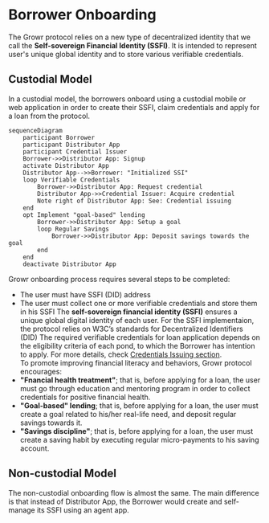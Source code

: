 # Borrower Onboarding
The Growr protocol relies on a new type of decentralized identity that we call the **Self-sovereign Financial Identity (SSFI)**. It is intended to represent user's unique global identity and to store various verifiable credentials.
## Custodial Model
In a custodial model, the borrowers onboard using a custodial mobile or web application in order to create their SSFI, claim credentials and apply for a loan from the protocol.
```mermaid
sequenceDiagram
    participant Borrower
    participant Distributor App
    participant Credential Issuer
    Borrower->>Distributor App: Signup
    activate Distributor App
    Distributor App-->>Borrower: "Initialized SSI"
    loop Verifiable Credentials
        Borrower->>Distributor App: Request credential
        Distributor App->>Credential Issuer: Acquire credential
        Note right of Distributor App: See: Credential issuing
    end
    opt Implement "goal-based" lending
        Borrower->>Distributor App: Setup a goal
        loop Regular Savings
            Borrower->>Distributor App: Deposit savings towards the goal
        end
    end
    deactivate Distributor App
```
Growr onboarding process requires several steps to be completed:
- The user must have SSFI (DID) address
- The user must collect one or more verifiable credentials and store them in his SSFI
The **self-sovereign financial identity (SSFI)** ensures a unique global digital identity of each user. For the SSFI implementaion, the protocol relies on W3C’s standards for Decentralized Identifiers (DID) The required verifiable credentials for loan application depends on the eligibility criteria of each pond, to which the Borrower has intention to apply. For more details, check [Credentials Issuing section](./B-Identity-2-Credentials-Issuing.md).  
To promote improving financial literacy and behaviors, Growr protocol encourages:
- **"Fnancial health treatment"**; that is, before applying for a loan, the user must go through education and mentoring program in order to collect credentials for positive financial health.
- **"Goal-based" lending**; that is, before applying for a loan, the user must create a goal related to his/her real-life need, and deposit regular savings towards it.
- **"Savings discipline"**; that is, before applying for a loan, the user must create a saving habit by executing regular micro-payments to his saving account.
## Non-custodial Model
The non-custodial onboarding flow is almost the same. The main difference is that instead of Distributor App, the Borrower would create and self-manage its SSFI using an agent app.